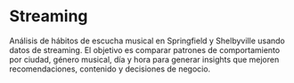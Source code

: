 # Streaming
Análisis de hábitos de escucha musical en Springfield y Shelbyville usando datos de streaming. El objetivo es comparar patrones de comportamiento por ciudad, género musical, día y hora para generar insights que mejoren recomendaciones, contenido y decisiones de negocio.
